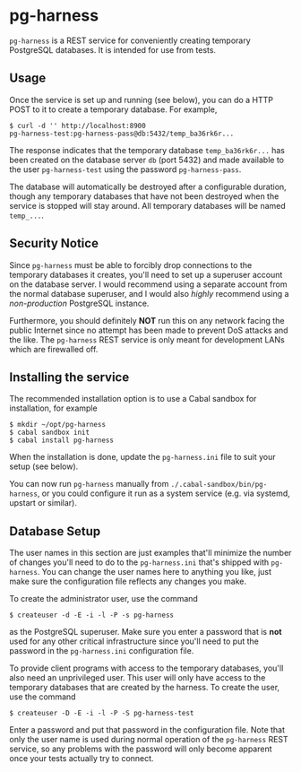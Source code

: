 # pg-harness

`pg-harness` is a REST service for conveniently creating temporary
PostgreSQL databases. It is intended for use from tests.

## Usage

Once the service is set up and running (see below), you can do a HTTP
POST to it to create a temporary database. For example,

```
$ curl -d '' http://localhost:8900
pg-harness-test:pg-harness-pass@db:5432/temp_ba36rk6r...
```

The response indicates that the temporary database
`temp_ba36rk6r...` has been created on the
database server `db` (port 5432) and made available to the user
`pg-harness-test` using the password `pg-harness-pass`.

The database will automatically be destroyed after a configurable
duration, though any temporary databases that have not been destroyed
when the service is stopped will stay around. All temporary databases
will be named `temp_...`.

## Security Notice

Since `pg-harness` must be able to forcibly drop connections to the
temporary databases it creates, you'll need to set up a superuser
account on the database server. I would recommend using a separate
account from the normal database superuser, and I would also *highly*
recommend using a *non-production* PostgreSQL instance.

Furthermore, you should definitely **NOT** run this on any network
facing the public Internet since no attempt has been made to prevent
DoS attacks and the like. The `pg-harness` REST service is only meant
for development LANs which are firewalled off.

## Installing the service

The recommended installation option is to use a Cabal sandbox for
installation, for example

```
$ mkdir ~/opt/pg-harness
$ cabal sandbox init
$ cabal install pg-harness
```

When the installation is done, update the `pg-harness.ini` file to
suit your setup (see below).

You can now run `pg-harness` manually from
`./.cabal-sandbox/bin/pg-harness`, or you could configure it run as a
system service (e.g. via systemd, upstart or similar).

## Database Setup

The user names in this section are just examples that'll minimize the
number of changes you'll need to do to the `pg-harness.ini` that's
shipped with `pg-harness`. You can change the user names here to
anything you like, just make sure the configuration file reflects any
changes you make.

To create the administrator user, use the command

```
$ createuser -d -E -i -l -P -s pg-harness
```

as the PostgreSQL superuser. Make sure you enter a password that is
**not** used for any other critical infrastructure since you'll need
to put the password in the `pg-harness.ini` configuration file.

To provide client programs with access to the temporary databases,
you'll also need an unprivileged user. This user will only have access
to the temporary databases that are created by the harness. To create
the user, use the command

```
$ createuser -D -E -i -l -P -S pg-harness-test
```

Enter a password and put that password in the configuration file. Note
that only the user name is used during normal operation of the
`pg-harness` REST service, so any problems with the password will only
become apparent once your tests actually try to connect.
